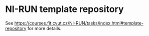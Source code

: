 # NI-RUN template repository

See https://courses.fit.cvut.cz/NI-RUN/tasks/index.html#template-repository for
more details.
